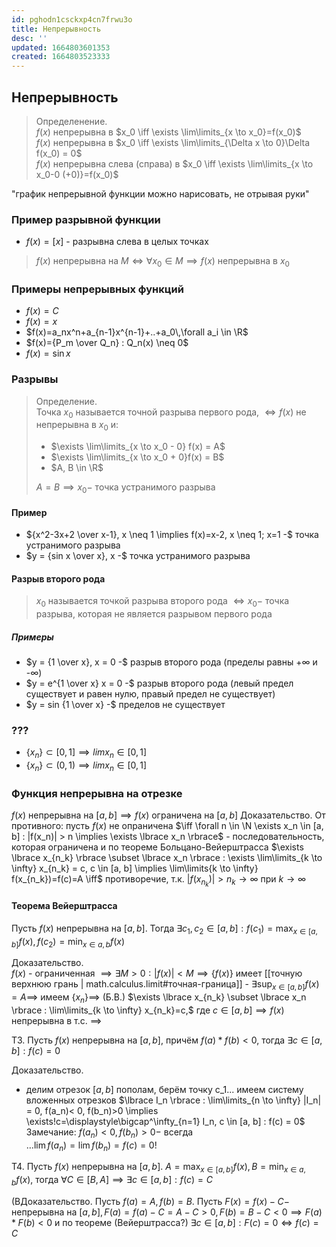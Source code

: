 ```yaml
---
id: pghodn1csckxp4cn7frwu3o
title: Непрерывность
desc: ''
updated: 1664803601353
created: 1664803523333
---
```


## Непрерывность
> Определенение.  
>$f(x)$ непрерывна в $x_0 \iff \exists \lim\limits_{x \to x_0}=f(x_0)$   
>$f(x)$ непрерывна в $x_0 \iff \exists \lim\limits_{\Delta x \to 0}\Delta f(x_0) = 0$  
> $f(x)$ непрерывна слева (справа) в $x_0 \iff \exists \lim\limits_{x \to x_0-0 (+0)}=f(x_0)$

"график непрерывной функции можно нарисовать, не отрывая руки"

### Пример разрывной функции
* $f(x) = [x]$ - разрывна слева в целых точках

> $f(x)$ непрерывна на $M \iff \forall x_0 \in M \implies f(x)$ непрерывна в $x_0$

### Примеры непрерывных функций
* $f(x)=C$
* $f(x)=x$
* $f(x)=a_nx^n+a_{n-1}x^{n-1}+..+a_0\,\forall a_i \in \R$
* $f(x)={P_m \over Q_n} : Q_n(x) \neq 0$
* $f(x)=\sin x$

### Разрывы
> Определение.  
> Точка $x_0$ называется точной разрыва первого рода, $\iff f(x)$ не непрерывна в $x_0$ и:
> * $\exists \lim\limits_{x \to x_0 - 0} f(x) = A$
> * $\exists \lim\limits_{x \to x_0 + 0}f(x) = B$
> * $A, B \in \R$
>
> $A=B \implies x_0 -$ точка устранимого разрыва

#### Пример
* ${x^2-3x+2 \over x-1}, x \neq 1 \implies f(x)=x-2, x \neq 1; x=1 -$ точка устранимого разрыва
* $y = {sin x \over x}, x -$ точка устранимого разрыва

#### Разрыв второго рода 
> $x_0$ называется точкой разрыва второго рода $\iff x_0 -$ точка разрыва, которая не является разрывом первого рода

##### Примеры
* $y = {1 \over x}, x = 0 -$ разрыв второго рода (пределы равны +$\infty$ и -$\infty$)
* $y = e^{1 \over x} x = 0 -$ разрыв второго рода (левый предел существует и равен нулю, правый предел не существует)
* $y = sin {1 \over x} -$ пределов не существует

### ???
* $\lbrace x_n \rbrace \subset [0, 1] \implies lim x_n \in [0, 1]$
* $\lbrace x_n \rbrace \subset (0, 1) \implies lim x_n \in [0, 1]$

### Функция непрерывна на отрезке
$f(x)$ непрерывна на $[a, b] \implies f(x)$ ограничена на $[a, b]$
Доказательство. От противного: пусть $f(x)$ не опраничена $\iff \forall n \in \N \exists x_n \in [a, b] : |f(x_n)| > n \implies \exists \lbrace x_n \rbrace$ - последовательность, которая ограничена и по теореме Больцано-Вейерштрасса $\exists \lbrace x_{n_k} \rbrace \subset \lbrace x_n \rbrace : \exists \lim\limits_{k \to \infty} x_{n_k} = c, c \in [a, b] \implies \lim\limits{k \to \infty} f(x_{n_k})=f(c)=A \iff$ противоречие, т.к. $|f(x_{n_k})| >n_k \to \infty$ при $k \to \infty$

#### Теорема Вейерштрасса
Пусть $f(x)$ непрерывна на $[a, b]$. Тогда $\exists c_1, c_2 \in [a, b] : f(c_1) = \displaystyle\max_{x \in [a, b]} f(x), f(c_2) = \displaystyle\min_{x \in a, b} f(x)$

Доказательство.  
$f(x)$ - ограниченная $\implies \exists M>0 : |f(x)| < M \implies \lbrace f(x) \rbrace$ имеет [[точную верхнюю грань | math.calculus.limit#точная-граница]] - $\exists \displaystyle\sup_{x \in [a, b]} f(x)=A \implies$ имеем $\lbrace x_n \rbrace \implies$ (Б.В.) $\exists \lbrace x_{n_k} \subset \lbrace x_n \rbrace : \lim\limits_{k \to \infty} x_{n_k}=c,$ где $c \in [a, b] \implies f(x)$ непрерывна в т.с. $\implies$

Т3. Пусть $f(x)$ непрерывна на $[a, b]$, причём $f(a)*f(b) < 0$, тогда $\exists c \in [a, b] : f(c) = 0$

Доказательство.  
* делим отрезок $[a, b]$ пополам, берём точку c_1... имеем систему вложенных отрезков $\lbrace I_n \rbrace : \lim\limits_{n \to \infty} |I_n| = 0, f(a_n)< 0, f(b_n)>0 \implies \exists!c=\displaystyle\bigcap^\infty_{n=1} I_n, c \in [a, b] : f(c) = 0$  
Замечание: $f(a_n) < 0, f(b_n) > 0 -$ всегда  
$\dots \lim f(a_n) = \lim f(b_n) = f(c) = 0!$

Т4. Пусть $f(x)$ непрерывна на $[a, b]$. $A = \displaystyle\max_{x \in [a, b]} f(x), B = \displaystyle\min_{x \in a, b} f(x)$, тогда $\forall C \in [B, A] \implies \exists c \in [a, b] : f(c) = C$

(BДоказательство. Пусть $f(a) = A, f(b) = B$. Пусть $F(x)=f(x)-C -$ непрерывна на $[a, b], F(a) = f(a)-C=A-C > 0, F(b)=B-C<0 \implies F(a)*F(b)<0$ и по теореме (Вейерштрасса?) $\exists c \in [a, b] : F(c) = 0 \iff f(c) = C$
